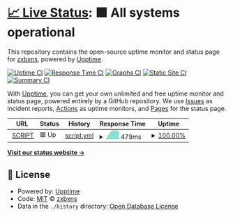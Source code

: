 # [📈 Live Status](https://status.zxbxns.me): <!--live status--> **🟩 All systems operational**

This repository contains the open-source uptime monitor and status page for [zxbxns](https://status.zxbxns.me), powered by [Upptime](https://github.com/upptime/upptime).

[![Uptime CI](https://github.com/zxbxns/status-server/workflows/Uptime%20CI/badge.svg)](https://github.com/zxbxns/status-server/actions?query=workflow%3A%22Uptime+CI%22)
[![Response Time CI](https://github.com/zxbxns/status-server/workflows/Response%20Time%20CI/badge.svg)](https://github.com/zxbxns/status-server/actions?query=workflow%3A%22Response+Time+CI%22)
[![Graphs CI](https://github.com/zxbxns/status-server/workflows/Graphs%20CI/badge.svg)](https://github.com/zxbxns/status-server/actions?query=workflow%3A%22Graphs+CI%22)
[![Static Site CI](https://github.com/zxbxns/status-server/workflows/Static%20Site%20CI/badge.svg)](https://github.com/zxbxns/status-server/actions?query=workflow%3A%22Static+Site+CI%22)
[![Summary CI](https://github.com/zxbxns/status-server/workflows/Summary%20CI/badge.svg)](https://github.com/zxbxns/status-server/actions?query=workflow%3A%22Summary+CI%22)

With [Upptime](https://upptime.js.org), you can get your own unlimited and free uptime monitor and status page, powered entirely by a GitHub repository. We use [Issues](https://github.com/zxbxns/status-server/issues) as incident reports, [Actions](https://github.com/zxbxns/status-server/actions) as uptime monitors, and [Pages](https://status.zxbxns.me) for the status page.

<!--start: status pages-->
<!-- This summary is generated by Upptime (https://github.com/upptime/upptime) -->
<!-- Do not edit this manually, your changes will be overwritten -->
<!-- prettier-ignore -->
| URL | Status | History | Response Time | Uptime |
| --- | ------ | ------- | ------------- | ------ |
| <img alt="" src="https://favicons.githubusercontent.com/sc.zxbxns.me" height="13"> [SCRIPT](http://sc.zxbxns.me:81) | 🟩 Up | [script.yml](https://github.com/zxbxns/status-server/commits/HEAD/history/script.yml) | <details><summary><img alt="Response time graph" src="./graphs/script/response-time-week.png" height="20"> 479ms</summary><br><a href="https://zxbxns.github.io/status-server/history/script"><img alt="Response time 479" src="https://img.shields.io/endpoint?url=https%3A%2F%2Fraw.githubusercontent.com%2Fzxbxns%2Fstatus-server%2FHEAD%2Fapi%2Fscript%2Fresponse-time.json"></a><br><a href="https://zxbxns.github.io/status-server/history/script"><img alt="24-hour response time 479" src="https://img.shields.io/endpoint?url=https%3A%2F%2Fraw.githubusercontent.com%2Fzxbxns%2Fstatus-server%2FHEAD%2Fapi%2Fscript%2Fresponse-time-day.json"></a><br><a href="https://zxbxns.github.io/status-server/history/script"><img alt="7-day response time 479" src="https://img.shields.io/endpoint?url=https%3A%2F%2Fraw.githubusercontent.com%2Fzxbxns%2Fstatus-server%2FHEAD%2Fapi%2Fscript%2Fresponse-time-week.json"></a><br><a href="https://zxbxns.github.io/status-server/history/script"><img alt="30-day response time 479" src="https://img.shields.io/endpoint?url=https%3A%2F%2Fraw.githubusercontent.com%2Fzxbxns%2Fstatus-server%2FHEAD%2Fapi%2Fscript%2Fresponse-time-month.json"></a><br><a href="https://zxbxns.github.io/status-server/history/script"><img alt="1-year response time 479" src="https://img.shields.io/endpoint?url=https%3A%2F%2Fraw.githubusercontent.com%2Fzxbxns%2Fstatus-server%2FHEAD%2Fapi%2Fscript%2Fresponse-time-year.json"></a></details> | <details><summary><a href="https://zxbxns.github.io/status-server/history/script">100.00%</a></summary><a href="https://zxbxns.github.io/status-server/history/script"><img alt="All-time uptime 100.00%" src="https://img.shields.io/endpoint?url=https%3A%2F%2Fraw.githubusercontent.com%2Fzxbxns%2Fstatus-server%2FHEAD%2Fapi%2Fscript%2Fuptime.json"></a><br><a href="https://zxbxns.github.io/status-server/history/script"><img alt="24-hour uptime 100.00%" src="https://img.shields.io/endpoint?url=https%3A%2F%2Fraw.githubusercontent.com%2Fzxbxns%2Fstatus-server%2FHEAD%2Fapi%2Fscript%2Fuptime-day.json"></a><br><a href="https://zxbxns.github.io/status-server/history/script"><img alt="7-day uptime 100.00%" src="https://img.shields.io/endpoint?url=https%3A%2F%2Fraw.githubusercontent.com%2Fzxbxns%2Fstatus-server%2FHEAD%2Fapi%2Fscript%2Fuptime-week.json"></a><br><a href="https://zxbxns.github.io/status-server/history/script"><img alt="30-day uptime 100.00%" src="https://img.shields.io/endpoint?url=https%3A%2F%2Fraw.githubusercontent.com%2Fzxbxns%2Fstatus-server%2FHEAD%2Fapi%2Fscript%2Fuptime-month.json"></a><br><a href="https://zxbxns.github.io/status-server/history/script"><img alt="1-year uptime 100.00%" src="https://img.shields.io/endpoint?url=https%3A%2F%2Fraw.githubusercontent.com%2Fzxbxns%2Fstatus-server%2FHEAD%2Fapi%2Fscript%2Fuptime-year.json"></a></details>

<!--end: status pages-->

[**Visit our status website →**](https://status.zxbxns.me)

## 📄 License

- Powered by: [Upptime](https://github.com/upptime/upptime)
- Code: [MIT](./LICENSE) © [zxbxns](https://status.zxbxns.me)
- Data in the `./history` directory: [Open Database License](https://opendatacommons.org/licenses/odbl/1-0/)
